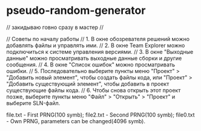 # pseudo-random-generator
// закидываю говно сразу в мастер //

// Советы по началу работы 
//   1. В окне обозревателя решений можно добавлять файлы и управлять ими.
//   2. В окне Team Explorer можно подключиться к системе управления версиями.
//   3. В окне "Выходные данные" можно просматривать выходные данные сборки и другие сообщения.
//   4. В окне "Список ошибок" можно просматривать ошибки.
//   5. Последовательно выберите пункты меню "Проект" > "Добавить новый элемент", чтобы создать файлы кода, или "Проект" > "Добавить существующий элемент", чтобы добавить в проект существующие файлы кода.
//   6. Чтобы снова открыть этот проект позже, выберите пункты меню "Файл" > "Открыть" > "Проект" и выберите SLN-файл.





file.txt - First PRNG(100 symb);
file2.txt - Second PRNG(100 symb);
file0.txt - Own PRNG, parameters can be changed(4096 symb).
